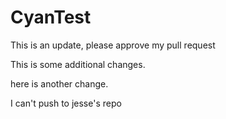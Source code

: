 # CyanTest

This is an update, please approve my pull request

This is some additional changes.

here is another change.

I can't push to jesse's repo
